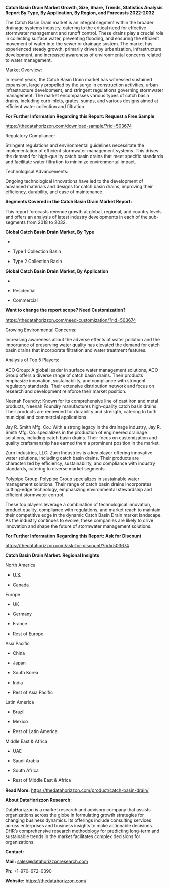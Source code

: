 **Catch Basin Drain Market Growth, Size, Share, Trends, Statistics
Analysis Report By Type, By Application, By Region, and Forecasts
2022-2032**

The Catch Basin Drain market is an integral segment within the broader
drainage systems industry, catering to the critical need for effective
stormwater management and runoff control. These drains play a crucial
role in collecting surface water, preventing flooding, and ensuring the
efficient movement of water into the sewer or drainage system. The
market has experienced steady growth, primarily driven by urbanization,
infrastructure development, and increased awareness of environmental
concerns related to water management.

Market Overview:

In recent years, the Catch Basin Drain market has witnessed sustained
expansion, largely propelled by the surge in construction activities,
urban infrastructure development, and stringent regulations governing
stormwater management. The market encompasses various types of catch
basin drains, including curb inlets, grates, sumps, and various designs
aimed at efficient water collection and filtration.

**For Further Information Regarding this Report: Request a Free Sample**

<https://thedatahorizzon.com/download-sample/?rid=503674>

Regulatory Compliance:

Stringent regulations and environmental guidelines necessitate the
implementation of efficient stormwater management systems. This drives
the demand for high-quality catch basin drains that meet specific
standards and facilitate water filtration to minimize environmental
impact.

Technological Advancements:

Ongoing technological innovations have led to the development of
advanced materials and designs for catch basin drains, improving their
efficiency, durability, and ease of maintenance.

**Segments Covered in the Catch Basin Drain Market Report:**

This report forecasts revenue growth at global, regional, and country
levels and offers an analysis of latest industry developments in each of
the sub-segments from 2018 to 2032.

**Global Catch Basin Drain Market, By Type**

-   

-   Type 1 Collection Basin

-   Type 2 Collection Basin

**Global Catch Basin Drain Market, By Application**

-   

-   Residential

-   Commercial

**Want to change the report scope? Need Customization?**

<https://thedatahorizzon.com/need-customization/?rid=503674>

Growing Environmental Concerns:

Increasing awareness about the adverse effects of water pollution and
the importance of preserving water quality has elevated the demand for
catch basin drains that incorporate filtration and water treatment
features.

Analysis of Top 5 Players:

ACO Group: A global leader in surface water management solutions, ACO
Group offers a diverse range of catch basin drains. Their products
emphasize innovation, sustainability, and compliance with stringent
regulatory standards. Their extensive distribution network and focus on
research and development reinforce their market position.

Neenah Foundry: Known for its comprehensive line of cast iron and metal
products, Neenah Foundry manufactures high-quality catch basin drains.
Their products are renowned for durability and strength, catering to
both municipal and commercial applications.

Jay R. Smith Mfg. Co.: With a strong legacy in the drainage industry,
Jay R. Smith Mfg. Co. specializes in the production of engineered
drainage solutions, including catch basin drains. Their focus on
customization and quality craftsmanship has earned them a prominent
position in the market.

Zurn Industries, LLC: Zurn Industries is a key player offering
innovative water solutions, including catch basin drains. Their products
are characterized by efficiency, sustainability, and compliance with
industry standards, catering to diverse market segments.

Polypipe Group: Polypipe Group specializes in sustainable water
management solutions. Their range of catch basin drains incorporates
cutting-edge technology, emphasizing environmental stewardship and
efficient stormwater control.

These top players leverage a combination of technological innovation,
product quality, compliance with regulations, and market reach to
maintain their competitive edge in the dynamic Catch Basin Drain market
landscape. As the industry continues to evolve, these companies are
likely to drive innovation and shape the future of stormwater management
solutions.

**For Further Information Regarding this Report: Ask for Discount**

<https://thedatahorizzon.com/ask-for-discount/?rid=503674>

**Catch Basin Drain Market: Regional Insights**

North America

-   U.S.

-   Canada

Europe

-   UK

-   Germany

-   France

-   Rest of Europe

Asia Pacific

-   China

-   Japan

-   South Korea

-   India

-   Rest of Asia Pacific

Latin America

-   Brazil

-   Mexico

-   Rest of Latin America

Middle East & Africa

-   UAE

-   Saudi Arabia

-   South Africa

-   Rest of Middle East & Africa

**Read More:** <https://thedatahorizzon.com/product/catch-basin-drain/>

**About DataHorizzon Research:**

DataHorizzon is a market research and advisory company that assists
organizations across the globe in formulating growth strategies for
changing business dynamics. Its offerings include consulting services
across enterprises and business insights to make actionable decisions.
DHR’s comprehensive research methodology for predicting long-term and
sustainable trends in the market facilitates complex decisions for
organizations.

**Contact:**

**Mail:** <sales@datahorizzonresearch.com>

**Ph:** +1–970–672–0390

**Website:** <https://thedatahorizzon.com/>
